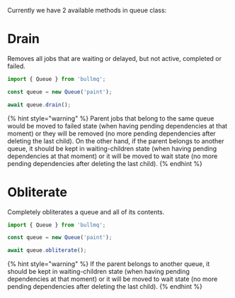 Currently we have 2 available methods in queue class:

# Drain

Removes all jobs that are waiting or delayed, but not active, completed or failed.

```typescript
import { Queue } from 'bullmq';

const queue = new Queue('paint');

await queue.drain();
```

{% hint style="warning" %}
Parent jobs that belong to the same queue would be moved to failed state (when having pending dependencies at that moment) or they will be removed (no more pending dependencies after deleting the last child). On the other hand, if the parent belongs to another queue, it should be kept in waiting-children state (when having pending dependencies at that moment) or it will be moved to wait state (no more pending dependencies after deleting the last child).
{% endhint %}

# Obliterate

Completely obliterates a queue and all of its contents.

```typescript
import { Queue } from 'bullmq';

const queue = new Queue('paint');

await queue.obliterate();
```

{% hint style="warning" %}
If the parent belongs to another queue, it should be kept in waiting-children state (when having pending dependencies at that moment) or it will be moved to wait state (no more pending dependencies after deleting the last child).
{% endhint %}
